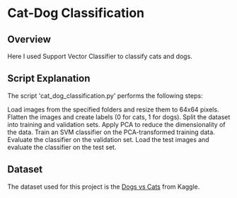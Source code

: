 # Cat-Dog Classification

## Overview
Here I used Support Vector Classifier to classify cats and dogs.

## Script Explanation
The script 'cat_dog_classification.py' performs the following steps:

Load images from the specified folders and resize them to 64x64 pixels.
Flatten the images and create labels (0 for cats, 1 for dogs).
Split the dataset into training and validation sets.
Apply PCA to reduce the dimensionality of the data.
Train an SVM classifier on the PCA-transformed training data.
Evaluate the classifier on the validation set.
Load the test images and evaluate the classifier on the test set.

## Dataset
The dataset used for this project is the [Dogs vs Cats](https://www.kaggle.com/datasets/salader/dogs-vs-cats?select=train) from Kaggle. 
